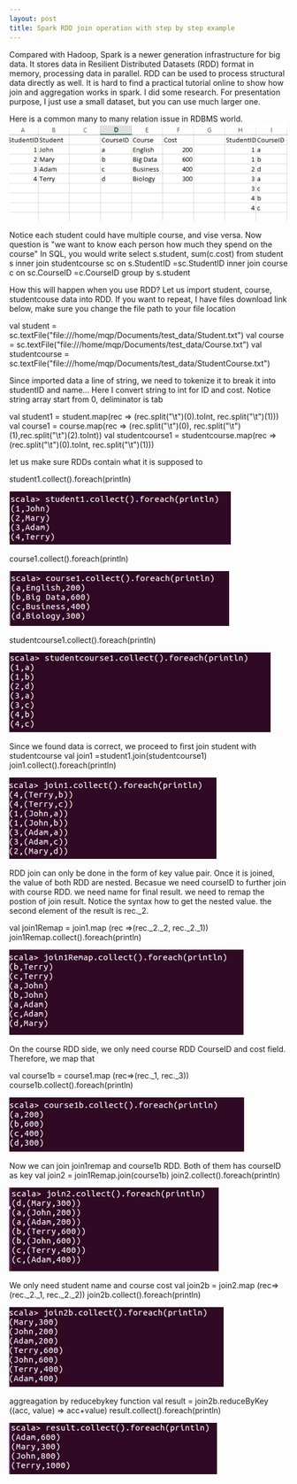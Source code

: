 ```yaml
---
layout: post
title: Spark RDD join operation with step by step example
---
```


Compared with Hadoop, Spark is a newer generation infrastructure for big data. It stores data in Resilient Distributed Datasets (RDD) format in memory, processing data in parallel.  RDD can be used to process structural data directly as well. It is hard to find a practical tutorial online to show how join and aggregation works in spark. I did some research.  For presentation purpose, I just use a small dataset, but you can use much larger one. 

Here is a common many to many relation issue in RDBMS world. 
<img src="/images/blog6/table_relation.PNG" alt="relation">

Notice each student could have multiple course, and vise versa. 
Now question is "we want to know each person how much they spend on the course"
In SQL, you would write
select s.student, sum(c.cost) 
from student s 
inner join studentcourse sc on s.StudentID =sc.StudentID
inner join course c  on sc.CourseID =c.CourseID
group by s.student

How this will happen when you use RDD?
Let us import student, course, studentcouse data into RDD. If you want to repeat, I have files download link below, make sure you change the file path to your file location

val student = sc.textFile("file:///home/mqp/Documents/test_data/Student.txt")
val course = sc.textFile("file:///home/mqp/Documents/test_data/Course.txt")
val studentcourse = sc.textFile("file:///home/mqp/Documents/test_data/StudentCourse.txt")

Since imported data a line of string,  we need to tokenize it to break it into studentID and name... Here I convert string to int for ID and cost. Notice string array start from 0, deliminator is tab

val student1 = student.map(rec => (rec.split("\t")(0).toInt, rec.split("\t")(1)))
val course1 = course.map(rec => (rec.split("\t")(0), rec.split("\t")(1),rec.split("\t")(2).toInt))
val studentcourse1 = studentcourse.map(rec => (rec.split("\t")(0).toInt, rec.split("\t")(1)))

let us make sure RDDs contain what it is supposed to

student1.collect().foreach(println)

<img src="/images/blog6/student.PNG">


course1.collect().foreach(println)

<img src="/images/blog6/course.PNG">


studentcourse1.collect().foreach(println)

<img src="/images/blog6/studentcourse.PNG">

Since we found data is correct, we proceed to first join student with studentcourse
val join1 =student1.join(studentcourse1) 
join1.collect().foreach(println)

<img src="/images/blog6/join1.PNG">

RDD join can only be done in the form of key value pair. Once it is joined, the value of both RDD are nested. Becasue we need courseID to further join with course RDD. we need name for final result. we need to remap the postion of join result. Notice the syntax how to get the nested value. the second element of the result is rec._2. 

val join1Remap = join1.map (rec =>(rec._2._2, rec._2._1))
join1Remap.collect().foreach(println)

<img src="/images/blog6/join1remap.PNG">

On the course RDD side, we only need course RDD  CourseID and cost field. Therefore, we map that 

val course1b = course1.map (rec=>(rec._1, rec._3))
course1b.collect().foreach(println)

<img src="/images/blog6/course1b.PNG">

Now we can join join1remap and course1b RDD. Both of them has courseID as key
val join2 = join1Remap.join(course1b)
join2.collect().foreach(println)

<img src="/images/blog6/join2.PNG">

We only need student name and course cost
val join2b = join2.map (rec=>(rec._2._1, rec._2._2)) 
join2b.collect().foreach(println)

<img src="/images/blog6/join2b.PNG">

aggreagation by reducebykey function
val result = join2b.reduceByKey ((acc, value) => acc+value)
result.collect().foreach(println)

<img src="/images/blog6/result.PNG">






